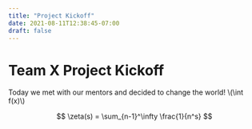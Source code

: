 ```yaml
---
title: "Project Kickoff"
date: 2021-08-11T12:38:45-07:00
draft: false
---
```

# Team X Project Kickoff

Today we met with our mentors and decided to change the world! \\(\int f(x)\\)

$$
\zeta(s) = \sum_{n-1}^\infty \frac{1}{n^s}
$$
